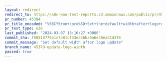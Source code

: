 ```yaml
---
layout: redirect
redirect_to: https://a8c-woo-test-reports.s3.amazonaws.com/public/pr/45384/e2e/index.html
pr_number: 45384
pr_title_encoded: "%5BCYS+on+core%5D+Set+the+default+width+after+logo+update"
pr_test_type: e2e
last_published: "2024-03-07 13:16:27 +0000"
commit_sha: f88518779a1c7a81cf33ea36ba0a6e48ead143f8
commit_message: "Set default width after logo update"
branch_name: 45379-update-logo-width
passed: true
---
```

